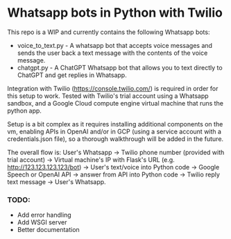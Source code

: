 # Whatsapp bots in Python with Twilio

This repo is a WIP and currently contains the following Whatsapp bots: 
- voice_to_text.py - A whatsapp bot that accepts voice messages and sends the user back a text message with the contents of the voice message.
- chatgpt.py - A ChatGPT Whatsapp bot that allows you to text directly to ChatGPT and get replies in Whatsapp. 

Integration with Twilio (https://console.twilio.com/) is required in order for this setup to work. Tested with Twilio's trial account using a Whatsapp sandbox, and a Google Cloud compute engine virtual machine that runs the python app. 


Setup is a bit complex as it requires installing additional components on the vm, enabling APIs in OpenAI and/or in GCP (using a service account with a credentials.json file), so a thorough walkthrough will be added in the future. 

The overall flow is: 
User's Whatsapp -> Twilio phone number (provided with trial account) -> Virtual machine's IP with Flask's URL (e.g. http://123.123.123.123/bot) -> User's text/voice into Python code -> Google Speech or OpenAI API -> answer from API into Python code -> Twilio reply text message -> User's Whatsapp. 



### TODO:
- Add error handling
- Add WSGI server
- Better documentation
